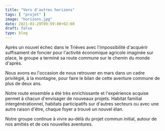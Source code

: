 ```yaml
---
title: "Vers d'autres horizons"
tags: [ "projet" ]
image: "horizons.jpg"
date: 2021-03-29T09:59:00+02:00
draft: false
type: blog
---
```


Après un nouvel échec dans le Trièves avec l'impossibilité d'acquérir suffisament de foncier pour l'activité économique 
agricole imaginée sur place, le groupe a terminé sa route commune sur le chemin du monde d'après.

Nous avons eu l'occasion de nous retrouver en mars dans un cadre privilégié, à la montagne, pour faire le bilan de cette aventure
commune de plus de deux ans.

Notre route ensemble a été très enrichissante et l'expérience acquise permet à chacun d'envisager de nouveaux projets.
Habitat familial intergénérationnel, habitats participatifs sur d'autres secteurs ou avec une autre raison d'&ecirc;tre, 
chaque foyer a trouvé un nouvel élan.

Notre groupe continue à vivre au-délà du projet commun initial, autour de nos amitiés et de ces nouvelles aventures.